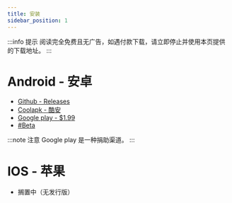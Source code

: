 ```yaml
---
title: 安装
sidebar_position: 1
---
```


:::info 提示
阅读完全免费且无广告，如遇付款下载，请立即停止并使用本页提供的下载地址。
:::

# Android - 安卓
* [Github - Releases](https://github.com/gedoor/legado/releases/latest)
* [Coolapk - 酷安](https://www.coolapk.com/apk/io.legado.app.release)
* [Google play - $1.99](https://play.google.com/store/apps/details?id=io.legado.play.release)
* [\#Beta](https://kunfei.lanzoui.com/b0f810h4b)

:::note 注意
Google play 是一种捐助渠道。
:::

# IOS - 苹果
* 搁置中（无发行版）